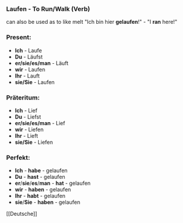 ### Laufen - To Run/Walk   (Verb)

can also be used as to like melt
"Ich bin hier **gelaufen**!" - "I **ran** here!"

### Present:
* **Ich** - Laufe
* **Du** - Läufst
* **er/sie/es/man** - Läuft
* **wir** - Laufen
* **Ihr** - Lauft
* **sie/Sie** - Laufen


### Präteritum:
* **Ich** - Lief
* **Du** - Liefst
* **er/sie/es/man** - Lief
* **wir** - Liefen
* **Ihr** - Lieft
* **sie/Sie** - Liefen



### Perfekt:
* **Ich** - **habe** - gelaufen
* **Du** - **hast** - gelaufen
* **er**/**sie**/**es**/**man** - **hat** - gelaufen
* **wir** - **haben** - gelaufen
* **Ihr** - **habt** - gelaufen
* **sie**/**Sie** - **haben** - gelaufen



[[Deutsche]]